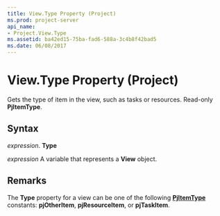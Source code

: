 ```yaml
---
title: View.Type Property (Project)
ms.prod: project-server
api_name:
- Project.View.Type
ms.assetid: ba42ed15-75ba-fad6-588a-3c4b8f42bad5
ms.date: 06/08/2017
---
```



# View.Type Property (Project)

Gets the type of item in the view, such as tasks or resources. Read-only  **PjItemType**.


## Syntax

 _expression_. **Type**

 _expression_ A variable that represents a **View** object.


## Remarks

The  **Type** property for a view can be one of the following **[PjItemType](pjitemtype-enumeration-project.md)** constants: **pjOtherItem**, **pjResourceItem**, or **pjTaskItem**.


